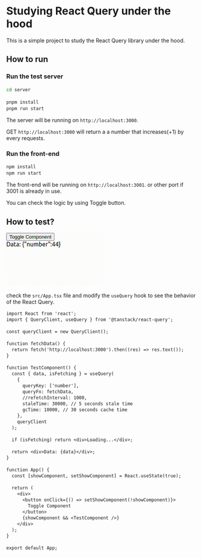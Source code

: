 # Studying React Query under the hood

This is a simple project to study the React Query library under the hood.

## How to run

### Run the test server

```bash
cd server

pnpm install
pnpm run start
```

The server will be running on `http://localhost:3000`.

GET `http://localhost:3000` will return a a number that increases(+1) by every requests.

### Run the front-end

```bash
npm install
npm run start
```

The front-end will be running on `http://localhost:3001`. or other port if 3001 is already in use.

You can check the logic by using Toggle button.

## How to test?

![demo](./docs/screencast.gif)

check the `src/App.tsx` file and modify the `useQuery` hook to see the behavior of the React Query.

```tsx
import React from 'react';
import { QueryClient, useQuery } from '@tanstack/react-query';

const queryClient = new QueryClient();

function fetchData() {
  return fetch('http://localhost:3000').then((res) => res.text());
}

function TestComponent() {
  const { data, isFetching } = useQuery(
    {
      queryKey: ['number'],
      queryFn: fetchData,
      //refetchInterval: 1000,
      staleTime: 30000, // 5 seconds stale time
      gcTime: 10000, // 30 seconds cache time
    },
    queryClient
  );

  if (isFetching) return <div>Loading...</div>;

  return <div>Data: {data}</div>;
}

function App() {
  const [showComponent, setShowComponent] = React.useState(true);

  return (
    <div>
      <button onClick={() => setShowComponent(!showComponent)}>
        Toggle Component
      </button>
      {showComponent && <TestComponent />}
    </div>
  );
}

export default App;
```
